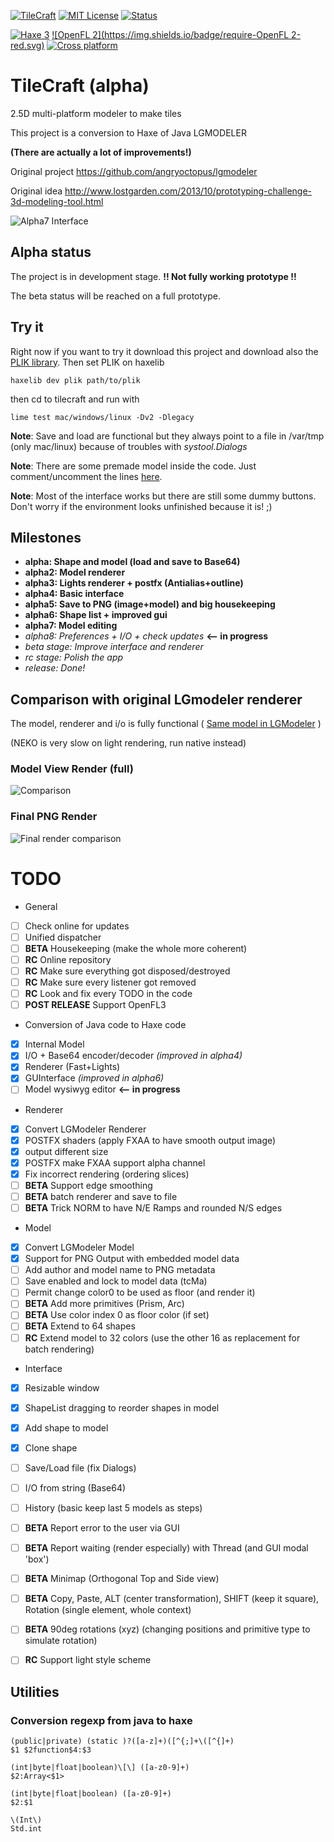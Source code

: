 [![TileCraft](https://img.shields.io/badge/app-TileCraft%201.0.0%20alpha8dev-brightgreen.svg)]()
[![MIT License](https://img.shields.io/badge/license-GNU%20GPL%203-blue.svg)](LICENSE)
[![Status](https://img.shields.io/badge/status-ALPHA-orange.svg)](#)

[![Haxe 3](https://img.shields.io/badge/language-Haxe%203-orange.svg)](http://www.haxe.org)
[![OpenFL 2](https://img.shields.io/badge/require-OpenFL 2-red.svg)](http://www.openfl.org)
[![Cross platform](https://img.shields.io/badge/platform-cross%20platform-lightgrey.svg)](http://www.openfl.org)

# TileCraft (alpha)
2.5D multi-platform modeler to make tiles

This project is a conversion to Haxe of Java LGMODELER

**(There are actually a lot of improvements!)**

Original project https://github.com/angryoctopus/lgmodeler

Original idea http://www.lostgarden.com/2013/10/prototyping-challenge-3d-modeling-tool.html

![Alpha7 Interface](https://dl.dropboxusercontent.com/u/683344/akifox/tilecraft/git/interface.png)

## Alpha status

The project is in development stage. **!! Not fully working prototype !!**

The beta status will be reached on a full prototype.

## Try it

Right now if you want to try it download this project and download also the [PLIK library](https://github.com/yupswing/plik). Then set PLIK on haxelib

````haxelib dev plik path/to/plik````

then cd to tilecraft and run with

````lime test mac/windows/linux -Dv2 -Dlegacy````

**Note**: Save and load are functional but they always point to a file in /var/tmp (only mac/linux) because of troubles with *systool.Dialogs*

**Note**: There are some premade model inside the code. Just comment/uncomment the lines [here](src/TileCraft.hx#L673).

**Note**: Most of the interface works but there are still some dummy buttons. Don't worry if the environment looks unfinished because it is! ;)

## Milestones

 - **alpha:  Shape and model (load and save to Base64)**
 - **alpha2: Model renderer**
 - **alpha3: Lights renderer + postfx (Antialias+outline)**
 - **alpha4: Basic interface**
 - **alpha5: Save to PNG (image+model) and big housekeeping**
 - **alpha6: Shape list + improved gui**
 - **alpha7: Model editing**
 - *alpha8: Preferences + I/O + check updates* **<-- in progress**
 - *beta stage: Improve interface and renderer*
 - *rc stage: Polish the app*
 - *release: Done!*


## Comparison with original LGmodeler renderer

The model, renderer and i/o is fully functional ( [Same model in LGModeler](http://www.angryoctopus.co.nz/lgmodler/index.php?model=FQQA____Ezw5DkBLCjwAWldvAGlIj1CrKhJwRZrNMEtIzmJFGhKCq5rNAiNnvALNRc0CzXgSAiNFEgJ4Zg9MacxpDng7eEMS3gFD3t4BAy3eAUBF3gFDq-8B) )

(NEKO is very slow on light rendering, run native instead)

### Model View Render (full)
![Comparison](https://dl.dropboxusercontent.com/u/683344/akifox/tilecraft/git/comparison.png)

### Final PNG Render
![Final render comparison](https://dl.dropboxusercontent.com/u/683344/akifox/tilecraft/git/rendercomparison.png)

# TODO
 - General
  - [ ] Check online for updates
  - [ ] Unified dispatcher
  - [ ] **BETA** Housekeeping (make the whole more coherent)
  - [ ] **RC** Online repository
  - [ ] **RC** Make sure everything got disposed/destroyed
  - [ ] **RC** Make sure every listener got removed
  - [ ] **RC** Look and fix every TODO in the code
  - [ ] **POST RELEASE** Support OpenFL3
 - Conversion of Java code to Haxe code
  - [x] Internal Model
  - [x] I/O + Base64 encoder/decoder *(improved in alpha4)*
  - [x] Renderer (Fast+Lights)
  - [x] GUInterface *(improved in alpha6)*
  - [ ] Model wysiwyg editor **<-- in progress**
 - Renderer
  - [x] Convert LGModeler Renderer
  - [x] POSTFX shaders (apply FXAA to have smooth output image)
  - [x] output different size
  - [x] POSTFX make FXAA support alpha channel
  - [x] Fix incorrect rendering (ordering slices)
  - [ ] **BETA** Support edge smoothing
  - [ ] **BETA** batch renderer and save to file
  - [ ] **BETA** Trick NORM to have N/E Ramps and rounded N/S edges
 - Model
  - [x] Convert LGModeler Model
  - [x] Support for PNG Output with embedded model data
  - [ ] Add author and model name to PNG metadata
  - [ ] Save enabled and lock to model data (tcMa)
  - [ ] Permit change color0 to be used as floor (and render it)
  - [ ] **BETA** Add more primitives (Prism, Arc)
  - [ ] **BETA** Use color index 0 as floor color (if set)
  - [ ] **BETA** Extend to 64 shapes
  - [ ] **RC** Extend model to 32 colors (use the other 16 as replacement for batch rendering)
 - Interface
  - [x] Resizable window
  - [x] ShapeList dragging to reorder shapes in model
  - [x] Add shape to model
  - [x] Clone shape
  - [ ] Save/Load file (fix Dialogs)
  - [ ] I/O from string (Base64)
  - [ ] History (basic keep last 5 models as steps)
  - [ ] **BETA** Report error to the user via GUI
  - [ ] **BETA** Report waiting (render especially) with Thread (and GUI modal 'box')
  - [ ] **BETA** Minimap (Orthogonal Top and Side view)
  - [ ] **BETA** Copy, Paste, ALT (center transformation), SHIFT (keep it square), Rotation (single element, whole context)
  - [ ] **BETA** 90deg rotations (xyz) (changing positions and primitive type to simulate rotation)
  - [ ] **RC** Support light style scheme



  ## Utilities

  ### Conversion regexp from java to haxe

  ````
  (public|private) (static )?([a-z]+)([^{;]+\([^{]+)
  $1 $2function$4:$3
  ````
  ````
  (int|byte|float|boolean)\[\] ([a-z0-9]+)
  $2:Array<$1>
  ````
  ````
  (int|byte|float|boolean) ([a-z0-9]+)
  $2:$1
  ````
  ````
  \(Int\)
  Std.int
  ````
